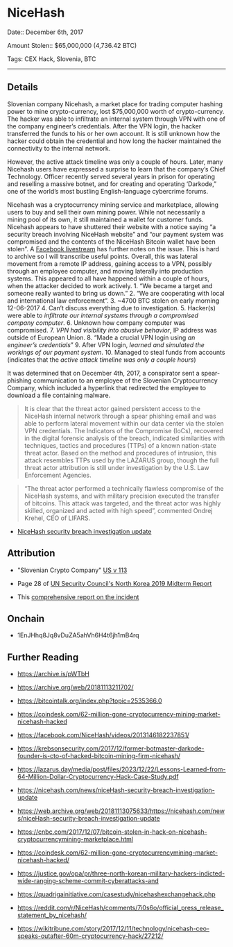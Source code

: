 # NiceHash

Date:: December 6th, 2017

Amount Stolen:: $65,000,000 (4,736.42 BTC)

Tags: CEX Hack, Slovenia, BTC


---


## Details


Slovenian company Nicehash, a market place for trading computer hashing power to mine crypto-currency, lost $75,000,000 worth of crypto-currency. The hacker was able to infiltrate an internal system through VPN with one of the company engineer’s credentials. After the VPN login, the hacker transferred the funds to his or her own account. It is still unknown how the hacker could obtain the credential and how long the hacker maintained the connectivity to the internal network. 

However, the active attack timeline was only a couple of hours. Later, many Nicehash users have expressed a surprise to learn that the company’s Chief Technology. Officer recently served several years in prison for operating and reselling a massive botnet, and for creating and operating ‘Darkode,” one of the world’s most bustling English-language cybercrime forums.

Nicehash was a cryptocurrency mining service and marketplace, allowing users to buy and sell their own mining power. While not necessarily a mining pool of its own, it still maintained a wallet for customer funds. Nicehash appears to have shuttered their website with a notice saying “a security breach involving NiceHash website” and “our payment system was compromised and the contents of the NiceHash Bitcoin wallet have been stolen”. A [Facebook livestream](https://facebook.com/NiceHash/videos/2013146182237851/) has further notes on the issue. This is hard to archive so I will transcribe useful points. Overall, this was lateral movement from a remote IP address, gaining access to a VPN, possibly through an employee computer, and moving laterally into production systems. This appeared to all have happened within a couple of hours, when the attacker decided to work actively. 1. “We became a target and someone really wanted to bring us down.” 2. “We are cooperating with local and international law enforcement”. 3. ~4700 BTC stolen on early morning 12-06-2017 4. Can’t discuss everything due to investigation. 5. Hacker(s) were able to *infiltrate our internal systems through a compromised company computer*. 6. Unknown how company computer was compromised. 7. *VPN had visibility into abusive behavior*, IP address was outside of European Union. 8. “Made a crucial VPN login using *an engineer’s credentials*” 9. After VPN login, *learned and simulated the workings of our payment system*. 10. Managed to steal funds from accounts (indicates that the *active attack timeline was only a couple hours*)

It was determined that on December 4th, 2017, a conspirator sent a spear-phishing communication to an employee of the Slovenian Cryptocurrency Company, which included a hyperlink that redirected the employee to download a file containing malware.

> It is clear that the threat actor gained persistent access to the NiceHash internal network through a spear phishing email and was able to perform lateral movement within our data center via the stolen VPN credentials. The Indicators of the Compromise (IoCs), recovered in the digital forensic analysis of the breach, indicated similarities with techniques, tactics and procedures (TTPs) of a known nation-state threat actor. Based on the method and procedures of intrusion, this attack resembles TTPs used by the LAZARUS group, though the full threat actor attribution is still under investigation by the U.S. Law Enforcement Agencies.

> “The threat actor performed a technically flawless compromise of the NiceHash systems, and with military precision executed the transfer of bitcoins. This attack was targeted, and the threat actor was highly skilled, organized and acted with high speed”, commented Ondrej Krehel, CEO of LIFARS.

- [NiceHash security breach investigation update](https://web.archive.org/web/20181113075633/https://nicehash.com/news/niceHash-security-breach-investigation-update)



## Attribution

- "Slovenian Crypto Company" [US v 113](https://github.com/tayvano/lazarus-bluenoroff-research/blob/main/pdfs/2020-03-02_USA-v-113_yinyin_complaint-cv-606.pdf)

- Page 28 of [UN Security Council's North Korea 2019 Midterm Report](../pdfs/2019-08-30_UN-Security-Council_s-2019-691.pdf)

- This [comprehensive report on the incident](https://lazarus.day/media/post/files/2023/12/22/Lessons-Learned-from-64-Million-Dollar-Cryptocurrency-Hack-Case-Study.pdf)



## Onchain

- 1EnJHhq8Jq8vDuZA5ahVh6H4t6jh1mB4rq


## Further Reading


- https://archive.is/pWTbH

- https://archive.org/web/20181113211702/ 

- https://bitcointalk.org/index.php?topic=2535366.0

- https://coindesk.com/62-million-gone-cryptocurrency-mining-market-nicehash-hacked

- https://facebook.com/NiceHash/videos/2013146182237851/  

- https://krebsonsecurity.com/2017/12/former-botmaster-darkode-founder-is-cto-of-hacked-bitcoin-mining-firm-nicehash/

- https://lazarus.day/media/post/files/2023/12/22/Lessons-Learned-from-64-Million-Dollar-Cryptocurrency-Hack-Case-Study.pdf

- https://nicehash.com/news/niceHash-security-breach-investigation-update 

- https://web.archive.org/web/20181113075633/https://nicehash.com/news/niceHash-security-breach-investigation-update

- https://cnbc.com/2017/12/07/bitcoin-stolen-in-hack-on-nicehash-cryptocurrencymining-marketplace.html 

- https://coindesk.com/62-million-gone-cryptocurrencymining-market-nicehash-hacked/ 

- https://justice.gov/opa/pr/three-north-korean-military-hackers-indicted-wide-ranging-scheme-commit-cyberattacks-and

- https://quadrigainitiative.com/casestudy/nicehashexchangehack.php

- https://reddit.com/r/NiceHash/comments/7i0s6o/official_press_release_statement_by_nicehash/

- https://wikitribune.com/story/2017/12/11/technology/nicehash-ceo-speaks-outafter-60m-cryptocurrency-hack/27212/ 